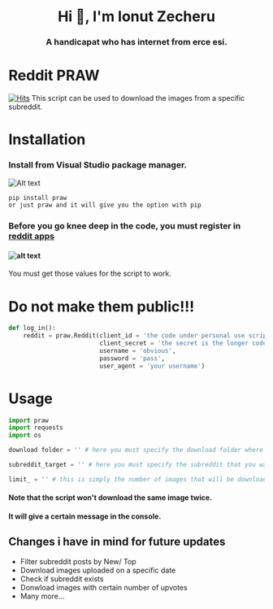 
<h1 align="center">Hi 👋, I'm Ionut Zecheru</h1>
<h3 align="center">A handicapat who has internet from erce esi.</h3>

# Reddit PRAW
[![Hits](https://hits.seeyoufarm.com/api/count/incr/badge.svg?url=https%3A%2F%2Fgithub.com%2FzecheruIonut%2FReddit-PRAW&count_bg=%239DAC91&title_bg=%23555555&icon=&icon_color=%23DD0000&title=Views&edge_flat=false)](https://hits.seeyoufarm.com)
This script can be used to download the images from a specific subreddit.

# Installation


### Install from Visual Studio package manager.
![Alt text](https://i.imgur.com/EBh6hMR.png)

```bash
pip install praw
or just praw and it will give you the option with pip
```

### Before you go knee deep in the code, you must register in [reddit apps](https://www.reddit.com/prefs/apps)
#### ![alt text](https://i.imgur.com/p6ZUIOe.png)
You must get those values for the script to work.
# Do not make them public!!!
```python
def log_in():
    reddit = praw.Reddit(client_id = 'the code under personal use script',
                         client_secret = 'the secret is the longer code',
                         username = 'obvious',
                         password = 'pass',
                         user_agent = 'your username')
```
# Usage

```python
import praw
import requests
import os

download folder = '' # here you must specify the download folder where the images will go

subreddit_target = '' # here you must specify the subreddit that you want to take images from

limit_ = '' # this is simply the number of images that will be downloaded
```
#### Note that the script won't download the same image twice.
#### It will give a certain message in the console.

## Changes i have in mind for future updates
* Filter subreddit posts by New/ Top
* Download images uploaded on a specific date
* Check if subreddit exists
* Donwload images with certain number of upvotes
* Many more...



